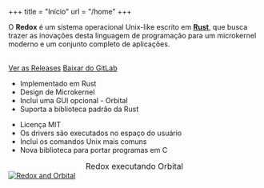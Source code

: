 +++
title = "Início"
url = "/home"
+++
<div class="row install-row">
  <div class="col-md-8">
    <p class="pitch">
      O <b>Redox</b> é um sistema operacional Unix-like escrito em <a style="color: inherit;" href="https://www.rust-lang.org/"><b>Rust</b></a>,
      que busca trazer as inovações desta linguagem de programação para um microkernel moderno e um conjunto completo de aplicações.
    </p>
  </div>
  <div class="col-md-4 install-box">
    <br/>
    <a class="btn btn-primary" href="https://gitlab.redox-os.org/redox-os/redox/-/releases">Ver as Releases</a>
    <a class="btn btn-default" href="https://gitlab.redox-os.org/redox-os/redox/">Baixar do GitLab</a>
  </div>
</div>
<div class="row features">
  <div class="col-md-6">
    <ul class="laundry-list" style="margin-bottom: 0px;">
      <li>Implementado em Rust</li>
      <li>Design de Microkernel</li>
      <li>Inclui uma GUI opcional - Orbital</li>
      <li>Suporta a biblioteca padrão da Rust</li>
    </ul>
  </div>
  <div class="col-md-6">
    <ul class="laundry-list">
      <li>Licença MIT</li>
      <li>Os drivers são executados no espaço do usuário</li>
      <li>Inclui os comandos Unix mais comuns</li>
      <li>Nova biblioteca para portar programas em C</li>
    </ul>
  </div>
</div>
<div class="row features">
  <div class="col-sm-12">
    <div style="font-size: 16px; text-align: center;">
      Redox executando Orbital
    </div>
    <a href="/img/redox-orbital/large.png">
      <picture>
        <source media="(min-width: 1300px)" srcset="/img/redox-orbital/large.webp" type="image/webp">
        <source media="(min-width: 640px)" srcset="/img/redox-orbital/medium.webp" type="image/webp">
        <source media="(min-width: 320px)" srcset="/img/redox-orbital/medium.webp" type="image/webp">
        <source media="(min-width: 1300px)" srcset="/img/redox-orbital/large.png" type="image/png">
        <source media="(min-width: 640px)" srcset="/img/redox-orbital/medium.png" type="image/png">
        <source media="(min-width: 320px)" srcset="/img/redox-orbital/small.png" type="image/png">
        <img src="/img/redox-orbital/medium.png" class="img-responsive" alt="Redox and Orbital">
      </picture>
    </a>
  </div>
</div>
